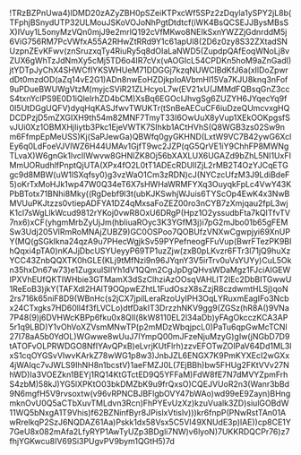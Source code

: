 !TRzBZPnUwa4)lDMD20zAZyZBH0pSZeiKTPxcWf5SPz2zDqyla1ySPY2jL8b(TFphjBSnydUTP32ULMouJSKoVOJoNhPgtDtdtcf(iWK4BsQCSEJJBysMBsSX)IVuy1L5onyMzVQn0mjJ9e2mrlQ192cVfMKwo8NEIkSxnYWZZjGdnrddM5j6ViG756RM7PcVWfxA55A2RHwZtRRd9Y1c61apUl8(2D6z0zy8S32ZXtadSNUzpnZEvKFwv(znSruzxqTy4RiuRy5q8dOIaLaNWD5(ZupdpQAfEoqWNoLj8vZUX6gWhTzJdNmXy5cMj5TD6o4IR7cVx(vAOGIcL54CPDKn5hoM9aZnGadI)jtYDTpJyChX4SHWCfIYKSWHUeM71DDGGj7kzqNUWClBdKfJ6a(xIlDoZpwrdDt0mzdOD(aZq14vE2G1)ADn8nwEoHZDjkpIoAVbmHl15Va7KJU8knq3nFof9uPDueBWUWgVtzM(myjcSViR21ZLHcyoL7w(EV21xU(JMMdFQBsqGnZ3ccS4txnYcIPS9E0D1iQleIrhZD4bCM)XsBq6EGOcIJhvgSg6ZUZYH6JYqecYq9f0I5UtDGgUQFV)dyqHqKASJfwvTWUKTr(tSnBeAECuCF6iuDzeQUmcvxgHQDCDPzjD5mZXGIXH9th54m82MNF7TmyT33I6OwUuX8yVup1XEkOOKpgsfSvJUi0Xz1OBMXHjIiytb3Pkc1EjeVWTK7SIhkb1ACtHVhS(Q8WGB3zs02Sw9nm6FfmpEpMeUSS)Kj(SaPJewGa)QBWfq0gyGKHND(LxtW9VC7B42ywG6XclEy6q0LdFoeVJVlWZ6H44UMAv1GjfT9wc2JZP(qG5QrVE1iY9ChhFP8MWNgTLvaX)W6gnGk1lvcIlWwvw8GHNlZK8Oj56bXAXLUX6UGAZd9bZhL5NI1UxFIMmUORudhlfPnptQjUTA(XPx4fO2L0tT1ADEcRDUIlZjL2rMB2T4OzYJCqETGgc9d8MBW(uW1lSXqfsy0)g3vzWaO1Cm3zRDN)cJ(NYCzcUfzM3J9LdiBdeF5)oKrTxMoHJk1wp47W0Q34eT6X7sHWHaWRMFYXq3OuyqkFpLc4VwY43KPbBTotx71BNhi8Mky((RgDebf9l3t(ubKJKSwhjWJuis6TYScOp4EwK4x3NwBMVUuPKJtzzs0vtiepADFYA1DZ4qMxsaFoZEZ00ro3nCYB7zXmjqau2fpL3wjK1cl7sWgLlkWcud9812rYKoj0vwR8OxU6DRgP(Hpz1O2yssudbFta7kQlTfvTV7nx6)xCF(yhgmMrbZyUjJm(hbliuaROyc3K3YGfM3j)i7pG2mJbo01b65gFEMSw3Udj205VlRmRoMNAjZUBZ9)GC0OSPoo7QOBUfzVNXwCgwpjyi69XnUPY(MQ(gSGkIkna24qzA9u7PHecWgjkSv59PYPefneogFFuVup(BwrFTezPK9BIhQqxi4pTA0)nKAJjDbcUSYUeyyP69TP1uzZjw(zxB0pLKvzr6FTr3l71jQ9huXzYCC43ZnbQQXTK0hGLE(KLj9tMfNzi9n96JYqnY3V5irTrv0uVsYUYy)CuL5Okn35hxDn67w73)e1ZugxulSIlYh1dV1QQm2CgJpDgQHvsWDaMgz1FJciAIGEWIPXVhEUfQKTIWHbie3GTMamX3dSzClhziAzOOsqVAHLIT2IEc2DbBITGwwU1ReEoB3)jkY(TAFXdl2HAlT9OQpwEZhtL1FudOszX8sZzjR8czdwmtHLSj)qoN2rs716k65niF8D9(WBnHc(s2jCX7jpilLeraRzoUyIPH3OqLYRuxmEagIFo3Ncbx24CTxgks7HD60ll4f3fLVCLo)dtfDakIT3DrzzhNKV9gg9(ZGSz(hR8A()9VNa7P48(9)j6DVHWcKBPp6fku0x8QIl(8kW8110EL2l34aDb)yFAgOkcczKCA3AP5r1q9LBD)Y1vOhVoXZVsmMNwTP(p2mMDzWbqjpcL0)PaTu6qpGwMcTCNl27I78aA5b0YdOL)WGwwe8wUuJ7IYmpQ00mJFzeNjuMzyG)gIw(jNGbD7D9tATOFvOLPRWDGO8NfIYAvQPxB)eLvrjKUtFlrh)zzvEFOTwZOIPaV64Dd1ML3lxS1cqOYGSvVIwvKArkZ78wWG1p8w3)JnbJZL6ENGX7K9PmKYXEcI2wGXx4jWAIqc7vJWLS9IhNH8n1bcstV)1aeFMZJ0L(7EjBBh)bw5FHUg2FKtVVv27NhWD)Ia3VOEZkn1BEYj1RQ14KtGTctED9Q5YFFaM)FdW8fE7N7dMVYZpmFrhS4zbM)58kJ)YG5lXPKtO03bkDMZbK9u9frQxsO)CQEJVUoR2n3(Wanr3bBd9N6mgfH5V9rvsoxtw(v96vRPNCBJBFlgbOVY47bWAo)wd99eE9Zayn)BHngmknOvU0Q5aCTbXuvTMLdvn3Rcn)FhPYEvUzXz)kzuVualk3ZD)siulGOBdW11WQ5bNxgA1T9Vhis)f62BZNinfByr8JPislxVtislv)))kr6fnpP(PNwRstTAn01AwRrelkqP2SzJ6NQDAZ61Aa)Pskk1dx58Vsx5C5VI49XNUdE3p)lAE))cp8CE1Y7GeU8x082mAfa2LfyRYP1AwTyUZp3BDgli7NW)v6lyoN)7UKKRDQCPr76)z7fhjYGKwcu8IV69Si3PUgvPV9bym1QGtH5)7d
